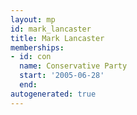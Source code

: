 ```yaml
---
layout: mp
id: mark_lancaster
title: Mark Lancaster
memberships:
- id: con
  name: Conservative Party
  start: '2005-06-28'
  end: 
autogenerated: true
---
```

